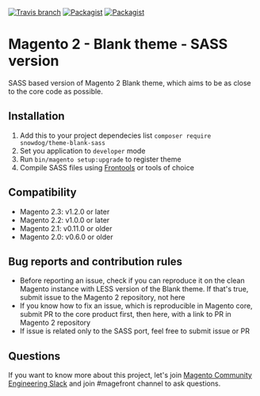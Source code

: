 [![Travis branch](https://img.shields.io/travis/SnowdogApps/magento2-theme-blank-sass/master.svg)](https://travis-ci.org/SnowdogApps/magento2-theme-blank-sass) [![Packagist](https://img.shields.io/packagist/v/snowdog/theme-blank-sass.svg)](https://packagist.org/packages/snowdog/theme-blank-sass) [![Packagist](https://img.shields.io/packagist/dt/snowdog/theme-blank-sass.svg)](https://packagist.org/packages/snowdog/theme-blank-sass)
# Magento 2 - Blank theme - SASS version

SASS based version of Magento 2 Blank theme, which aims to be as close to the core code as possible.

## Installation
1. Add this to your project dependecies list `composer require snowdog/theme-blank-sass`
2. Set you application to `developer` mode
3. Run `bin/magento setup:upgrade` to register theme
4. Compile SASS files using [Frontools](https://github.com/SnowdogApps/magento2-frontools) or tools of choice

## Compatibility
* Magento 2.3: v1.2.0 or later
* Magento 2.2: v1.0.0 or later
* Magento 2.1: v0.11.0 or older
* Magento 2.0: v0.6.0 or older

## Bug reports and contribution rules
- Before reporting an issue, check if you can reproduce it on the clean Magento instance with LESS version of the Blank theme. If that's true, submit issue to the Magento 2 repository, not here
- If you know how to fix an issue, which is reproducible in Magento core, submit PR to the core product first, then here, with a link to PR in Magento 2 repository
- If issue is related only to the SASS port, feel free to submit issue or PR

## Questions
If you want to know more about this project, let's join [Magento Community Engineering Slack](https://tinyurl.com/engcom-slack) and join #magefront channel to ask questions.
